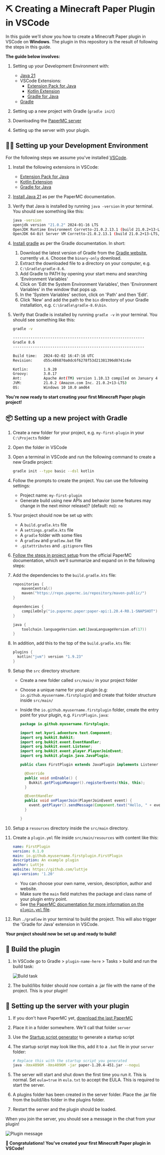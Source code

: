 # ⛏ Creating a Minecraft Paper Plugin in VSCode

In this guide we'll show you how to create a Minecraft Paper plugin in VSCode on **Windows**. The plugin in this repository is the result of following the steps in this guide.

**The guide below involves:**

1. Setting up your Development Environment with:
    - [Java 21](https://docs.papermc.io/misc/java-install)
    - VSCode Extensions:
      - [Extension Pack for Java](https://marketplace.visualstudio.com/items?itemName=vscjava.vscode-java-pack)
      - [Kotlin Extension](https://marketplace.visualstudio.com/items?itemName=mathiasfrohlich.Kotlin)
      - [Gradle for Java](https://marketplace.visualstudio.com/items?itemName=vscjava.vscode-gradle)
    - [Gradle](https://docs.gradle.org/current/userguide/installation.html#windows_installation)

2. Setting up a new project with Gradle (`gradle init`)

3. Downloading the [PaperMC server](https://docs.papermc.io/paper/getting-started#downloading-paper)

4. Setting up the server with your plugin.

## 🐱‍💻 Setting up your Development Environment

For the following steps we assume you've installed [VSCode](https://code.visualstudio.com/).

1. Install the following extensions in VSCode:

    - [Extension Pack for Java](https://marketplace.visualstudio.com/items?itemName=vscjava.vscode-java-pack)
    - [Kotlin Extension](https://marketplace.visualstudio.com/items?itemName=mathiasfrohlich.Kotlin)
    - [Gradle for Java](https://marketplace.visualstudio.com/items?itemName=vscjava.vscode-gradle)

2. [Install Java 21](https://docs.papermc.io/misc/java-install) as per the PaperMC documentation.

3. Verify that Java is installed by running `java -version` in your terminal. You should see something like this:

    ```bash
    java -version
    openjdk version "21.0.2" 2024-01-16 LTS
    OpenJDK Runtime Environment Corretto-21.0.2.13.1 (build 21.0.2+13-LTS)
    OpenJDK 64-Bit Server VM Corretto-21.0.2.13.1 (build 21.0.2+13-LTS, mixed mode, sharing)
    ```

4. [Install gradle](https://docs.gradle.org/current/userguide/installation.html#windows_installation) as per the Gradle documentation. In short:

    1. Download the latest version of Gradle from the [Gradle website](https://gradle.org/releases/), currently `v8.6`. Choose the `binary-only` download.
    2. Extract the downloaded file to a directory on your computer, e.g. `C:\Gradle\gradle-8.6`.
    3. Add Gradle to PATH by opening your start menu and searching 'Environment Variables'
    4. Click on 'Edit the System Environment Variables', then 'Environment Variables' in the window that pops up.
    5. In the 'System Variables' section, click on 'Path' and then 'Edit'.
    6. Click 'New' and add the path to the `bin` directory of your Gradle installation, e.g. `C:\Gradle\gradle-8.6\bin`.

5. Verify that Gradle is installed by running `gradle -v` in your terminal. You should see something like this:

    ```bash
    gradle -v

    ------------------------------------------------------------
    Gradle 8.6
    ------------------------------------------------------------

    Build time:   2024-02-02 16:47:16 UTC
    Revision:     d55c486870a0dc6f6278f53d21381396d0741c6e

    Kotlin:       1.9.20
    Groovy:       3.0.17
    Ant:          Apache Ant(TM) version 1.10.13 compiled on January 4 2023
    JVM:          21.0.2 (Amazon.com Inc. 21.0.2+13-LTS)
    OS:           Windows 10 10.0 amd64
    ```

**You're now ready to start creating your first Minecraft Paper plugin project!**

## 📦 Setting up a new project with Gradle

1. Create a new folder for your project, e.g. `my-first-plugin` in your `C:\Projects` folder

2. Open the folder in VSCode

3. Open a terminal in VSCode and run the following command to create a new Gradle project:

    ```bash
    gradle init --type basic --dsl kotlin
    ```

4. Follow the prompts to create the project. You can use the following settings:

    - Project name: `my-first-plugin`
    - Generate build using new APIs and behavior (some features may change in the next minor release)? (default: no): `no`

5. Your project should now be set up with:

    - A `build.gradle.kts` file
    - A `settings.gradle.kts` file
    - A `gradle` folder with some files
    - A `gradlew` and `gradlew.bat` file
    - `.gitattributes` and `.gitignore` files

6. [Follow the steps in project setup](https://docs.papermc.io/paper/dev/project-setup) from the official PaperMC documentation, which we'll summarize and expand on in the following steps:

7. Add the dependencies to the `build.gradle.kts` file:

    ```kotlin
    repositories {
        mavenCentral()
        maven("https://repo.papermc.io/repository/maven-public/")
    }

    dependencies {
        compileOnly("io.papermc.paper:paper-api:1.20.4-R0.1-SNAPSHOT")
    }

    java {
        toolchain.languageVersion.set(JavaLanguageVersion.of(17))
    }
    ```

8. In addition, add this to the top of the `build.gradle.kts` file:

    ```kotlin
    plugins {
      kotlin("jvm") version "1.9.23"
    }
    ```

9. Setup the `src` directory structure:

    - Create a new folder called `src/main/` in your project folder
    - Choose a unique name for your plugin (e.g: `io.github.myusername.firstplugin`) and create that folder structure inside `src/main/`
    - Inside the `io.github.myusername.firstplugin` folder, create the entry point for your plugin, e.g. `FirstPlugin.java`:

      ```java
      package io.github.myusername.firstplugin;

      import net.kyori.adventure.text.Component;
      import org.bukkit.Bukkit;
      import org.bukkit.event.EventHandler;
      import org.bukkit.event.Listener;
      import org.bukkit.event.player.PlayerJoinEvent;
      import org.bukkit.plugin.java.JavaPlugin;

      public class FirstPlugin extends JavaPlugin implements Listener {

        @Override
        public void onEnable() {
          Bukkit.getPluginManager().registerEvents(this, this);
        }

        @EventHandler
        public void onPlayerJoin(PlayerJoinEvent event) {
          event.getPlayer().sendMessage(Component.text("Hello, " + event.getPlayer().getName() + "!"));
        }

      }
      ```

10. Setup a `resources` directory inside the `src/main` directory.

11. Create a `plugin.yml` file inside `src/main/resources` with content like this:

    ```yaml
    name: FirstPlugin
    version: 0.1.0
    main: io.github.myusername.firstplugin.FirstPlugin
    description: An example plugin
    author: Luttje
    website: https://github.com/luttje
    api-version: '1.20'
    ```

    - You can choose your own name, version, description, author and website.
    - Make sure the `main` field matches the package and class name of your plugin entry point.
    - See [the PaperMC documentation for more information on the `plugin.yml` file](https://docs.papermc.io/paper/dev/plugin-yml).

12. Run `./gradlew` in your terminal to build the project. This will also trigger the 'Gradle for Java' extension in VSCode.

**Your project should now be set up and ready to build!**

## 🔨 Build the plugin

1. In VSCode go to Gradle > `plugin-name-here` > Tasks > build and run the build task:

    ![Build task](./screenshot-build.png)

2. The build/libs folder should now contain a .jar file with the name of the project. This is your plugin!

## 🚀 Setting up the server with your plugin

1. If you don't have PaperMC yet, [download the last PaperMC](https://docs.papermc.io/paper/getting-started#downloading-paper)

2. Place it in a folder somewhere. We'll call that folder `server`

3. Use the [Startup script generator](https://docs.papermc.io/misc/tools/start-script-gen) to generate a startup script

4. The startup script may look like this, add it to a `.bat` file in your `server` folder:

    ```bash
    # Replace this with the startup script you generated
    java -Xmx4096M -Xms4096M -jar paper-1.20.4-451.jar --nogui
    ```

5. The server will start and shut down the first time you run it. This is normal. Set `eula=true` in `eula.txt` to accept the EULA. This is required to start the server.

6. A plugins folder has been created in the server folder. Place the .jar file from the build/libs folder in the plugins folder.

7. Restart the server and the plugin should be loaded.

When you join the server, you should see a message in the chat from your plugin!

![Plugin message](./screenshot-result.png)

**🎉 Congratulations! You've created your first Minecraft Paper plugin in VSCode!**
